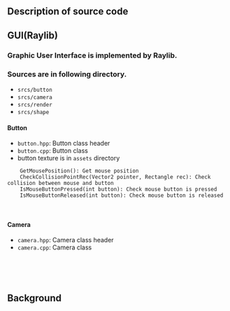 ## Description of source code

## GUI(Raylib)
### Graphic User Interface is implemented by Raylib.
### Sources are in following directory.
* `srcs/button`
* `srcs/camera`
* `srcs/render`
* `srcs/shape`

#### Button
* `button.hpp`: Button class header
* `button.cpp`: Button class
* button texture is in `assets` directory
```
	GetMousePosition(): Get mouse position
	CheckCollisionPointRec(Vector2 pointer, Rectangle rec): Check collision between mouse and button
	IsMouseButtonPressed(int button): Check mouse button is pressed
	IsMouseButtonReleased(int button): Check mouse button is released
```
<br/>

#### Camera
* `camera.hpp`: Camera class header
* `camera.cpp`: Camera class

<br/><br/><br/>

## Background